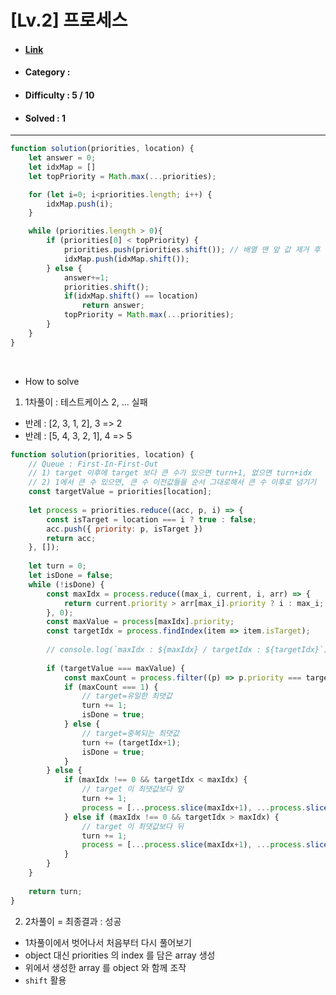 # [Lv.2] 프로세스 
* #### [Link](https://school.programmers.co.kr/learn/courses/30/lessons/42587)
* #### Category : 
* #### Difficulty : 5 / 10  
* #### Solved : 1

<hr />

```js
function solution(priorities, location) {
    let answer = 0;
    let idxMap = []
    let topPriority = Math.max(...priorities);

    for (let i=0; i<priorities.length; i++) {
        idxMap.push(i);
    }

    while (priorities.length > 0){
        if (priorities[0] < topPriority) {
            priorities.push(priorities.shift()); // 배열 맨 앞 값 제거 후 맨 뒤에 넣기 
            idxMap.push(idxMap.shift());
        } else { 
            answer+=1;
            priorities.shift();
            if(idxMap.shift() == location)
                return answer;
            topPriority = Math.max(...priorities);
        }
    }
}
```

<br />

* How to solve
1. 1차풀이 : 테스트케이스 2, ... 실패 
* 반례 : [2, 3, 1, 2], 3 => 2
* 반례 : [5, 4, 3, 2, 1], 4 => 5
```js
function solution(priorities, location) {
    // Queue : First-In-First-Out 
    // 1) target 이후에 target 보다 큰 수가 있으면 turn+1, 없으면 turn+idx
    // 2) 1에서 큰 수 있으면, 큰 수 이전값들을 순서 그대로해서 큰 수 이후로 넘기기 
    const targetValue = priorities[location]; 
    
    let process = priorities.reduce((acc, p, i) => {
        const isTarget = location === i ? true : false;
        acc.push({ priority: p, isTarget })
        return acc;
    }, []);
    
    let turn = 0;
    let isDone = false;
    while (!isDone) {
        const maxIdx = process.reduce((max_i, current, i, arr) => {
            return current.priority > arr[max_i].priority ? i : max_i;
        }, 0);
        const maxValue = process[maxIdx].priority;
        const targetIdx = process.findIndex(item => item.isTarget);
        
        // console.log(`maxIdx : ${maxIdx} / targetIdx : ${targetIdx}`)
        
        if (targetValue === maxValue) {
            const maxCount = process.filter((p) => p.priority === targetValue).length;
            if (maxCount === 1) {
                // target=유일한 최댓값 
                turn += 1;
                isDone = true;
            } else {
                // target=중복되는 최댓값 
                turn += (targetIdx+1);
                isDone = true;
            }   
        } else {
            if (maxIdx !== 0 && targetIdx < maxIdx) {
                // target 이 최댓값보다 앞 
                turn += 1;
                process = [...process.slice(maxIdx+1), ...process.slice(0, maxIdx)] 
            } else if (maxIdx !== 0 && targetIdx > maxIdx) {
                // target 이 최댓값보다 뒤 
                turn += 1;
                process = [...process.slice(maxIdx+1), ...process.slice(0, maxIdx)] 
            }
        }
    }
    
    return turn;
}
```

2. 2차풀이 = 최종결과 : 성공 
* 1차풀이에서 벗어나서 처음부터 다시 풀어보기 
* object 대신 priorities 의 index 를 담은 array 생성 
* 위에서 생성한 array 를 object 와 함께 조작 
* `shift` 활용 